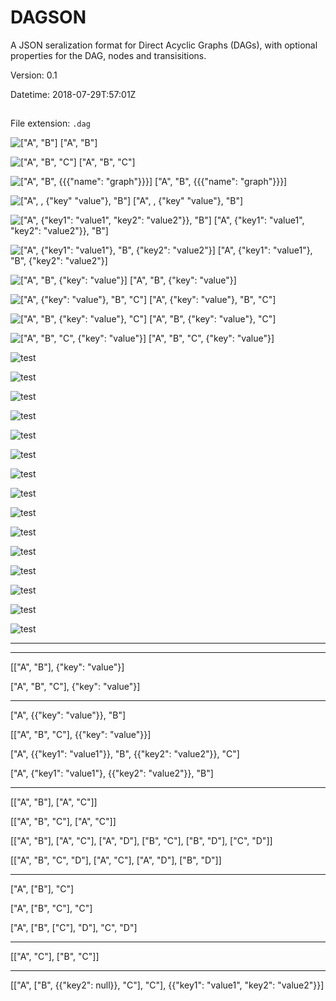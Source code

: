# DAGSON
A JSON seralization format for Direct Acyclic Graphs (DAGs), with optional properties for the DAG, nodes and transisitions.

Version: 0.1

Datetime: 2018-07-29T:57:01Z

##
File extension: `.dag`


![["A", "B"]](imgs/1.png)
["A", "B"]

![["A", "B", "C"]](imgs/2.png)
["A", "B", "C"]

![["A", "B", {{{"name": "graph"}}}]](imgs/3.png)
["A", "B", {{{"name": "graph"}}}]

![["A", , {"key" "value"}, "B"]](imgs/4.png)
["A", , {"key" "value"}, "B"]

![["A", {"key1": "value1", "key2": "value2"}}, "B"]](imgs/5.png)
["A", {"key1": "value1", "key2": "value2"}}, "B"]

![["A", {"key1": "value1"}, "B", {"key2": "value2"}]](imgs/6.png)
["A", {"key1": "value1"}, "B", {"key2": "value2"}]

![["A", "B", {"key": "value"}]](imgs/7.png)
["A", "B", {"key": "value"}]

![["A", {"key": "value"}, "B", "C"]](imgs/8.png)
["A", {"key": "value"}, "B", "C"]

![["A", "B", {"key": "value"}, "C"]](imgs/9.png)
["A", "B", {"key": "value"}, "C"]

![["A", "B", "C", {"key": "value"}]](imgs/10.png)
["A", "B", "C", {"key": "value"}]

![test](imgs/11.png)

![test](imgs/12.png)

![test](imgs/13.png)

![test](imgs/14.png)

![test](imgs/15.png)

![test](imgs/16.png)

![test](imgs/17.png)

![test](imgs/18.png)

![test](imgs/19.png)

![test](imgs/20.png)

![test](imgs/21.png)

![test](imgs/22.png)

![test](imgs/23.png)

![test](imgs/24.png)

![test](imgs/25.png)



---

---

[["A", "B"], {"key": "value"}]

["A", "B", "C"], {"key": "value"}]

---

["A", {{"key": "value"}}, "B"]

[["A", "B", "C"], {{"key": "value"}}]

["A", {{"key1": "value1"}}, "B", {{"key2": "value2"}}, "C"]

["A", {"key1": "value1"}, {{"key2": "value2"}}, "B"]

---

[["A", "B"], ["A", "C"]]

[["A", "B", "C"], ["A", "C"]]

[["A", "B"], ["A", "C"], ["A", "D"], ["B", "C"], ["B", "D"], ["C", "D"]]

[["A", "B", "C", "D"], ["A", "C"], ["A", "D"], ["B", "D"]]

---

["A", ["B"], "C"]

["A", ["B", "C"], "C"]

["A", ["B", ["C"], "D"], "C", "D"]

---

[["A", "C"], ["B", "C"]]

---

[["A", ["B", {{"key2": null}}, "C"], "C"], {{"key1": "value1", "key2": "value2"}}]
```
